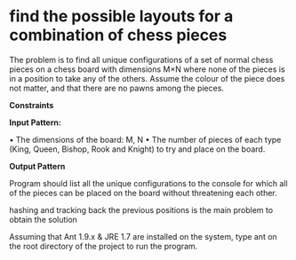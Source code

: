# find the possible layouts for a combination of chess pieces

The problem is to find all unique configurations of a set of normal chess pieces on a chess board with dimensions M×N where none of the pieces is in a position to take any of the others. Assume the colour of the piece does not matter, and that there are no pawns among the pieces.

<b>Constraints</b>

<b>Input Pattern:</b>

•	The dimensions of the board: M, N
•	The number of pieces of each type (King, Queen, Bishop, Rook and Knight) to try and place on the board.

<b>Output Pattern</b>

Program should list all the unique configurations to the console for which all of the pieces can be placed on the board without threatening each other.

hashing and tracking back the previous positions is the main problem to obtain the solution

Assuming that Ant 1.9.x & JRE 1.7 are installed on the system, 
type ant on the root directory of the project to run the program.


